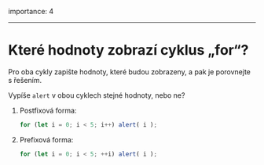 importance: 4

---

# Které hodnoty zobrazí cyklus „for“?

Pro oba cykly zapište hodnoty, které budou zobrazeny, a pak je porovnejte s řešením.

Vypíše `alert` v obou cyklech stejné hodnoty, nebo ne?

1. Postfixová forma:

    ```js
    for (let i = 0; i < 5; i++) alert( i );
    ```
2. Prefixová forma:

    ```js
    for (let i = 0; i < 5; ++i) alert( i );
    ```
